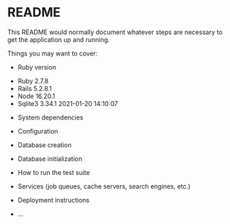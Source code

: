 # README

This README would normally document whatever steps are necessary to get the
application up and running.

Things you may want to cover:

* Ruby version
- Ruby 2.7.8
- Rails 5.2.8.1
- Node 16.20.1
- Sqlite3  3.34.1 2021-01-20 14:10:07 

* System dependencies

* Configuration

* Database creation

* Database initialization

* How to run the test suite

* Services (job queues, cache servers, search engines, etc.)

* Deployment instructions

* ...
